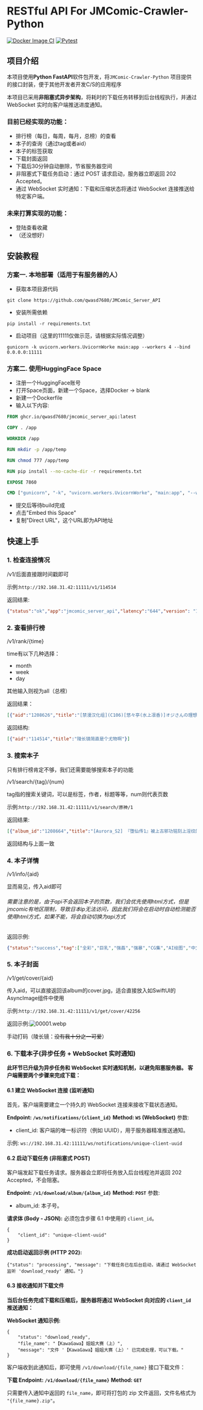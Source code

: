 # RESTful API For JMComic-Crawler-Python

[![Docker Image CI](https://github.com/qwasd7680/JMComic_Server_API/actions/workflows/docker-image.yml/badge.svg)](https://github.com/qwasd7680/JMComic_Server_API/actions/workflows/docker-image.yml)
[![Pytest](https://github.com/qwasd7680/JMComic_Server_API/actions/workflows/python-app.yml/badge.svg)](https://github.com/qwasd7680/JMComic_Server_API/actions/workflows/python-app.yml)

## 项目介绍

本项目使用**Python FastAPI**软件包开发，将`JMComic-Crawler-Python`
项目提供的接口封装，便于其他开发者开发C/S的应用程序

本项目已采用**非阻塞式异步架构**，将耗时的下载任务转移到后台线程执行，并通过 WebSocket 实时向客户端推送进度通知。

### 目前已经实现的功能：
- 排行榜（每日，每周，每月，总榜）的查看
- 本子的查询（通过tag或者aid）
- 本子的标签获取
- 下载封面返回
- 下载后30分钟自动删除，节省服务器空间
- 非阻塞式下载任务启动：通过 POST 请求启动，服务器立即返回 202 Accepted。
- 通过 WebSocket 实时通知：下载和压缩状态将通过 WebSocket 连接推送给特定客户端。

### 未来打算实现的功能：
- 登陆查看收藏
- （还没想好）

## 安装教程

### 方案一. 本地部署（适用于有服务器的人）

* 获取本项目源代码
 ```shell
git clone https://github.com/qwasd7680/JMComic_Server_API
```
* 安装所需依赖
```shell
pip install -r requirements.txt
```
* 启动项目（这里的11111仅做示范，请根据实际情况调整）
```shell
gunicorn -k uvicorn.workers.UvicornWorke main:app --workers 4 --bind 0.0.0.0:11111
```

### 方案二. 使用HuggingFace Space

* 注册一个HuggingFace账号
* 打开Space页面，新建一个Space，选择Docker -> blank
* 新建一个Dockerfile
* 输入以下内容:
```dockerfile
FROM ghcr.io/qwasd7680/jmcomic_server_api:latest

COPY . /app

WORKDIR /app

RUN mkdir -p /app/temp

RUN chmod 777 /app/temp

RUN pip install --no-cache-dir -r requirements.txt

EXPOSE 7860

CMD ["gunicorn", "-k", "uvicorn.workers.UvicornWorke", "main:app", "--workers", "4", "--bind", "0.0.0.0:7860"]
```

* 提交后等待build完成
* 点击"Embed this Space"
* 复制"Direct URL"，这个URL即为API地址

## 快速上手

### 1. 检查连接情况

/v1/后面直接跟时间戳即可

示例:`http://192.168.31.42:11111/v1/114514`

返回结果:
```json
{"status":"ok","app":"jmcomic_server_api","latency":"644","version": "1.0"}
```

### 2. 查看排行榜

/v1/rank/{time}

time有以下几种选择：

- month
- week
- day

其他输入则视为all（总榜）

返回结果：
```json
[{"aid":"1208626","title":"[禁漫汉化组](C106)[悠々亭(水上凛香)]オジさんの理想のカノジョ4(オリジナル)[中国翻译]"},{"aid":"1208625","title":"[禁漫汉化组](C106)[れもんのお店(古川れもん)]黒曜石の老婆のあま～いお酒(原神)[中国翻译]"},{"aid":"1208712","title":"凡人修仙传 元瑶 韩兄哪是不懂怜香惜玉？剧情 [AI Generated]"},{"aid":"1208624","title":"[超勇汉化组x禁漫天堂]WEEKLY快乐天 2025 No.29"},{"aid":"1208690","title":"[Aurora_S2] 冥河圣女と空の律者の败北物语 1-2 [AI Generated]"},{"aid":"1208643","title":"(C106)[青豆腐 (ねろましん)] なんでアタシはこんなヤツに胜てないんだ…! [中国翻译] [DL版]"},{"aid":"1208701","title":"[pii8贴图] [いーむす・アキ] ヌレスジ [DL版] [中国翻译] [pii8贴图]"},{"aid":"1208691","title":"[Aurora_S2] 『堕仙传3』璃月仙人完全降伏编 [AI Generated]"},{"aid":"1208664","title":"[Aurora_S2] 『堕仙传1』被上古邪功铭刻上淫纹的申鹤 [AI Generated]"},{"aid":"1208642","title":"在公寓偷情的人妻 -37岁的美穗- [fengfeng745个人机翻汉化] [石狩庵] 人妻、浮气、团地にて。─37岁美穂─ [中国翻译] [DL版]"},{"aid":"1208447","title":"[Mestoooo] 守岸人 [AI Generated]"},{"aid":"1208688","title":"学长，把你吃掉也可以吧？[どうしょく (あびすぐる)] 先辈、食べてもいいですか? [中国翻译] [无修正] [DL版]"},{"aid":"1208692","title":"[Aurora_S2] 『堕仙传2』堕ちた仙姉妹 [AI Generated]"},{"aid":"1208695","title":"黑色口罩玛丽概念 [白杨汉化组] (C106)[アカガイ (マインスロア)] 黒マスクマリー概念 (ブルーアーカイブ) [中国翻译] [DL版]"},{"aid":"1208702","title":"[on]指挥官よりも素敌なオスに出会ってしまった镇海[Chinese][个人机翻润色][AI Generated]"},{"aid":"1208634","title":"(PF42) [骄傲香蕉] 开走死小鬼的大车 (モンスターハンターワイルズ) [中国语] [无修正]"},{"aid":"1208694","title":"曾是最强勇者，却被夺走了恋人 ～纯洁可爱的女友被改造成淫乱模样～ [どろっぷす! (大人のSEXY绘本)] 元・最强勇者ですが恋人を寝取られました ~清楚で可憐なカノジョが淫乱改造されるまで~ [中国翻译]"},{"aid":"1208637","title":"[肾斗士汉化][Naruho-dou (Naruhodo)] シズネの淫接待"},{"aid":"1208699","title":"Fanbox漫画：产卵种族的社会性处置 (XueHuKING个人AI汉化自嵌) [白鱼京]漫画：产卵种族の社会処理"},{"aid":"1208674","title":"疯狂的妈妈游戏[K记翻译] [ジンガイラボ (めび太)] むっちり母性怪人 -狂气のお母さんごっこ- [中国翻译]"},{"aid":"1208698","title":"在今晚让我们来治愈你亲爱的~  [后勤部汉化] [ActualE Ekusu] The Night is Ours [中国翻译]"},{"aid":"1208665","title":"[Z Knight] 创世母神的即堕败北"},{"aid":"1208628","title":"[街道岚] 狙われた女骑士 催〇おじさんの復讐孕ませ生活 [AI Generated]（机翻）"},{"aid":"1208633","title":"(FF45) [骄傲香蕉] 开走死小鬼的大车2 (モンスターハンターワイルズ) [中国语] [无修正]"},{"aid":"1208650","title":"[ディビ]ご褒美はおしりに[中国翻译]"},{"aid":"1208710","title":"发情期就在今日。(骗你的) [白杨汉化组](C106)[だいおん (だいおん)] 「发情期」って嘘ついた今日。 (ブルーアーカイブ) [中国翻译] [DL版]"},{"aid":"1208629","title":"[AI翻译](C106)[あんみつよもぎ亭 (みちきんぐ)] サキュバス性徒会シコシコ执行部3 [中国翻译] [DL版]"},{"aid":"1208697","title":"淫魔邻居"},{"aid":"1208686","title":"星光下熠熠生辉的夜之记忆  [欶澜汉化组](C106)[ぽんたろ家 (ぽんたろ)] 星に染められた夜の记忆 (ブルーアーカイブ) [中国翻译] [DL版]"},{"aid":"1208696","title":"会长莉音的请求[白杨汉化组] (C106)[ZEN] 会长リオのお愿い (ブルーアーカイブ) [中国翻译] [DL版]"},{"aid":"1208675","title":"[on]铃谷と黒人スター俳优の寝取らせプレイのはずが・・・[Chinese][个人机翻润色][AI Generated]"},{"aid":"1208661","title":"[KillerT] 堕落 59"},{"aid":"1208651","title":"[ゆの汤]粗チン女将军完全マゾ豚调教 〜巨根が正义の国で短小包茎に生まれちゃったプライドの高い女将军を彻底的にわからせて杂鱼チンに相应しいマゾ豚家畜に堕とすまで〜[中国翻译] [DL版]"},{"aid":"1208667","title":"[RebornMe] 这样的理发店怎么想都不对劲 (Arknights) [AI Generated]"},{"aid":"1208648","title":"[圣华快乐书店 (如月蓝)] プリンセス・ヒプノシス ―绝伦领主の催眠で伪りの爱に堕ちる姫骑士物语 [中国翻译] [DL版]"},{"aid":"1208668","title":"[B_Meow个人汉化] (ソウル・シンクロWEST) [og、PK2 (おがた、小仓)] 黒の剑士耻辱计画 (ソードアート・オンライン)"},{"aid":"1208635","title":"TS朗君的性生活8 [きのこのみ (konomi)] TSあきら君の性生活 8 [中国翻译] [无修正] [DL版]"},{"aid":"1208672","title":"[マッド・ヴィーナス (たぶち)] 牛×兎怪人の种马係〜恶の组织に捕まったショタヒーローの贵方はどすけべ女怪人に搾られる〜 [中国翻译]"},{"aid":"1208647","title":"[Nexstat]Bar Hopping"},{"aid":"1208656","title":"[WaterBrother]Honkai:Star Rail-RuanmeiXHerta 崩坏-：星穹铁道-阮梅X黑塔 [Ai Generated]"},{"aid":"1208632","title":"春光秋逝 - 春丽别传 2[Lemonade柠檬汽水]Spring no more - Chun-Li Sidestory 2[Chinese]"},{"aid":"1208663","title":"和长着屁股毛的公司前辈一起去海边玩(C106)[没落贵族 (うぃんたぁ)] ケツ毛生えてる会社の先辈と海に行く话 [中国翻译] [DL版]"},{"aid":"1208631","title":"—关于如何合理地释放性欲—仔细调查乳头为何变硬与饥渴难耐的小穴 [小桃汉化组](C106)[カムリズム (鬼头サケル)] 合理的な性の发散についてあらためちくびカリカリイライラまんこ(ブルーアーカイブ) [中国翻译] [DL版]"},{"aid":"1208641","title":"[Finch] Cyno w/ Scara & Sethos (Japanese, Chinese)"},{"aid":"1208652","title":"和摩根陛下的新婚生活[月美汉化组] (C106)[ナツザメ] モルガン陛下と新婚生活 (Fate/Grand Order) [中国翻译] [DL版]"},{"aid":"1208660","title":"[Acbin's (あくびんす)] カウントオンミー [中国翻译] [DL版]"},{"aid":"1208689","title":"(cqxl自己汉化)[ちょっとB専] お兄ちゃんの家庭教师に一目惚れ！(cqxl自己汉化)（Chinese）"},{"aid":"1208685","title":"(C105) [ぽてとさらだ (ヒめくり)] 住めばミヤコ! Vol.3 [中国翻译]"},{"aid":"1208676","title":"[on]ローンは嫌々ながら寝取らせプレイに付き合ってくれる4[Chinese][个人机翻润色][AI Generated]"},{"aid":"1208684","title":"[Yubi] もしもハンコックがオペオペの实の前任者にエッチなことされたら... (ワンピース) [中国翻译]"},{"aid":"1208659","title":"后辈的乳首责2 [MTL] [プライドビーンズ] 后辈ちゃんのいじわる乳首责め2 [中国翻译] [DL版]"},{"aid":"1208546","title":"誓约[欶澜汉化组](C106)[Horizontal World (またのんき)] 誓ア约 (ブルーアーカイブ) [中国翻译] [DL版]"},{"aid":"1208681","title":"(C106)[ELHEART'S (息吹ポン)] ある日突然○○になった某エリート (机动战士Gundam GQuuuuuuX)"},{"aid":"1208644","title":"[busydege] 奥特战姬露娜（8章合集）"},{"aid":"1208666","title":"（个人汉化）[8ヲラ]作中最强キャラが续编で嚙ませになるやつ"},{"aid":"1208640","title":"雌牛母女 [Bismuth个人汉化] [熊三] ウシ亲子 [中国翻译] [Bismuth个人汉化]"},{"aid":"1208671","title":"[くぎどうふ (かすがい)] 消えないメメント (东方Project) [中国翻译] [DL版]"},{"aid":"1208670","title":"独翼天使的 无解恒弁题  [下江小春汉化组](C106)[ヨリドリミドリ (赫白きいろ)] 片翼のアンチノミー (ブルーアーカイブ) [中国翻译] [DL版]"},{"aid":"1208679","title":"EP5 女儿幼妻长门酱的早晨运动 [AI Generated]"},{"aid":"1208646","title":"[黒杜屋 (黒田クロ)] むちむち肉感Mカップふたなり母娘のびちょ濡れ汗だく家庭内SEX [中国翻译] [DL版]"},{"aid":"1208669","title":"[たた] 今年の一月に出したかったやつ (ブリーチ) [中国翻译]"},{"aid":"1208673","title":"木乃伊战士-生日快乐（K记翻译） [RuinCounty] Mummies Alive!_ Happy Birthday"},{"aid":"1208693","title":"[electric sheep] 女头首 家畜奴隷堕ち 〜报復の肉体改造地狱〜（中国语）（yzdtom个人汉化）"},{"aid":"1208677","title":"[さいだ一明]水に栖む淫念"},{"aid":"1208639","title":"再来点！小乖乖[涩涩人个人机翻润色](C106)[こむぎばたけ (こむぎ)] もっと！おりこうさん [中国翻译] [DL版]"},{"aid":"1208680","title":"[しもやけ堂 (逢魔刻壹)] マミゾウのおつまみ (东方Project) [中国翻译] [DL版]"},{"aid":"1208682","title":"(フリートドック神户) [雨月の雫 (月出里)] ひとり游びなんてシてないもん! (舰队これくしょん -舰これ-) [中国翻译]"},{"aid":"1208662","title":"[AI小松鸟]战术学院等候的爱夜❤️与胡腾老婆共处的私密恋爱教室❤️ [AI Generated]"},{"aid":"1208687","title":"joseph - 筹集旅费 [AI Generated]"},{"aid":"1208654","title":"和露西在家约会的按摩服务[白杨汉化组] (C106)[あとりえひなた (ひなた悠)] ルーシーとおうちデートでマッサージ (ゼンレスゾーンゼロ) [中国翻译] [DL版]"},{"aid":"1208615","title":"别再搞发明了！冒失鬼店长大人！"},{"aid":"1208655","title":"[个人机翻润色] [The Nation of Head Scissors (トッポギ)] Girls Beat! -vsマリ- [中国翻译]"},{"aid":"1208658","title":"[白杨汉化组](C106)[ろきそにん工房 (ろきた)] 门主之蜜情 贰 (ブルーアーカイブ) [中国翻译] [DL版]"},{"aid":"1208683","title":"[ぽてとさらだ (ヒめくり)] ポプニ系女子パニック！Vol. 10 [中国翻译] [DL版]"},{"aid":"1208653","title":"Cute Loli's,Femboys and more... [AI Generated]"},{"aid":"1208678","title":"警察的食谱[马栏山汉化组][NANASHI (ニル)] 巡查へのレシピ [中国翻译] [DL版]"},{"aid":"1208638","title":"老师我来给您按摩吧[欶澜汉化组] (C106)[ぐりいん野はうす (温野りょく)] 先生、マッサージしてあげよっか? (ブルーアーカイブ) [中国翻译] [DL版]"},{"aid":"1208729","title":"[不咕鸟汉化组] [黄金绅士俱乐部 (41)] 母さんはホームヘルパー〜部屋の片付けから性欲処理まで [中国翻译]"},{"aid":"1208733","title":"[KawaGawa] 用快感存储驯服杀手吧！(Arknights) [Chinese] [AI Generated]"},{"aid":"1208645","title":"萝莉与姐姐 [Bismuth个人汉化] [熊三] ロリおね"}]
```
返回结构:
```json
[{"aid":"114514","title":"陵长镜简直是个尤物啊"}]
```

### 3. 搜索本子

只有排行榜肯定不够，我们还需要能够搜索本子的功能

/v1/search/{tag}/{num}

tag指的搜索关键词，可以是标签，作者，标题等等，num则代表页数

示例:`http://192.168.31.42:11111/v1/search/原神/1`

返回结果:
```json
[{"album_id":"1208664","title":"[Aurora_S2] 『堕仙传1』被上古邪功铭刻上淫纹的申鹤 [AI Generated]"},{"album_id":"1208641","title":"[Finch] Cyno w/ Scara & Sethos (Japanese, Chinese)"},{"album_id":"1208625","title":"[禁漫汉化组](C106)[れもんのお店(古川れもん)]黒曜石の老婆のあま～いお酒(原神)[中国翻译]"},{"album_id":"1208409","title":"[Finch] Bennett x Xbalanque (Genshin Impact) [Chinese]"},{"album_id":"1208403","title":"纳西妲掰开小穴给你看"},{"album_id":"1208393","title":"[Aurora_S2] 堕仙传02 堕ちた仙姉妹 [AI Generated]"},{"album_id":"1208257","title":"卡齐娜酱还好吗？ [欶澜汉化组] (C106) [キャビラムール (ジラ壹)] カチーナちゃん大丈夫? (原神) [中国翻译]"},{"album_id":"1207994","title":"[2AM (2)] Pierce (Genshin Impact) 原神阿乔x基尼奇"},{"album_id":"1207951","title":"Catberryw | Zhongli × Yelan — Night Audit of Legends"},{"album_id":"1207923","title":"稻妻烟雾缭绕钱汤夜话 [禁漫汉化组] (C106) [丸杏亭(マルコ)] 稻妻汤けむり钱汤夜话 (原神) [中国翻译]"},{"album_id":"1207922","title":"旅行者ｘ茜特拉莉 作品短篇集 [禁漫汉化组] (C106) [Goomin(ぐみみ)] 旅人×シトラリ作品短编集 (原神) [中国翻译]"},{"album_id":"1207801","title":"公爵与MOB暴徒 [Cal汉化] [nogcha] 공작님 모브물-2 [Chinese] [full color]"},{"album_id":"1207407","title":"原神"},{"album_id":"1207400","title":"[Ururu] 原神-变数 END [中国语]"},{"album_id":"1206579","title":"[トリニティ水着接待部] フィッシュルアビス堕ち (原神)"},{"album_id":"1206578","title":"[トリニティ水着接待部] モンド城陷落～メスブタ改造工场～ (原神)"},{"album_id":"1206237","title":"【kocchi】Fantasmagoria(原神赛诺x提纳里)"},{"album_id":"1206201","title":"[雪ノ岚&异端丶] 愿绳绮梦谭（全）"},{"album_id":"1205997","title":"[四字真言] 芙宁娜[AI Generated]"},{"album_id":"1205959","title":"[saya_触手酱] 【仆人】阿蕾奇诺（中文"},{"album_id":"1205958","title":"[saya_触手酱] 若娜瓦（中文"},{"album_id":"1205954","title":"【Qshika】KazuhaXAether(原神枫原万叶x空)"},{"album_id":"1205943","title":"[Magic_Xiang] 荧&甘雨 (Genshin Impact) [Chinese]"},{"album_id":"1205573","title":"【kocchi】Fantasmagoria(原神赛诺x提纳里)【chinese】"},{"album_id":"1205246","title":"[Andy763] 愚影下的亡灵 附身芭芭拉"},{"album_id":"1204360","title":"纳西妲的拷问二"},{"album_id":"1203940","title":"[黎欧出资汉化][腹イタ产业 (シロパカ)] 稻妻ノ性教育 (原神) [中国翻译] [DL版]"},{"album_id":"1203778","title":"[Arlanmi] 2025-06-30 Eula-152p [AI Generated]"},{"album_id":"1203773","title":"[Arlanmi] 2025-07-28 Navia-155p [AI Generated]"},{"album_id":"1203763","title":"女仆游戏 [男男菊花香汉化] (星に愿いを2025) [5つ星レストラン (しろまる)] メイドユウギ (原神) [中国翻译]"},{"album_id":"1203726","title":"[Qshika] 托马X小鹿"},{"album_id":"1203535","title":"【バッキンガム(森モリィ）《 Cake Bite》莱欧斯利x那维莱特 狱审 (原神)"},{"album_id":"1203518","title":"[RetroCyber 个人汉化] [Vel] 原神TSF：冒牌货"},{"album_id":"1203265","title":"女仆游戏(原神)(星に愿いを2025)【男男菊花香汉化】 [5つ星レストラン (しろまる)] メイドユウギ (原神)"},{"album_id":"1202772","title":"[386歪汉化] [Paya8] ヴァレサマンガ (原神) [中国翻译]"},{"album_id":"1202538","title":"原神-申鹤与路过黑人的故事[AI Generated]"},{"album_id":"1202116","title":"[Horori] Teyvat Gravure #09 (原神) [中国翻译] [无修正]"},{"album_id":"1202427","title":"恶龙刨削 (E long pao xue) cosplay Furina – Genshin Impact"},{"album_id":"1202419","title":"[AhandsomeA]丝柯克Skirk"},{"album_id":"1202314","title":"[Rogan个人翻译][Horori] Teyvat Gravure #10 (原神)"},{"album_id":"1202123","title":"PoppaChan cosplay Greater Lord Rukkhadevata – Genshin Impact"},{"album_id":"1202124","title":"李佳 cosplay Raiden Shogun – Genshin Impact"},{"album_id":"1202211","title":"[可以瑟瑟] 重生之散兵竟是我自己（无修版）"},{"album_id":"1201619","title":"[RetroCyber & 未命名ver.α 合作汉化] [Vel] 进入深渊 (Genshin Impact)"},{"album_id":"1201265","title":"【 绫华 & 空 】 一直在一起好吗？"},{"album_id":"1201124","title":"[Shaggy SUSU] スカーク (原神) [日本语、中国语]"},{"album_id":"1200760","title":"[无名老图] ロノヴァＶＳ种付けおじさん"},{"album_id":"1200759","title":"[无名老图] フォンテーヌドスケベ映影ランド"},{"album_id":"1200758","title":"[无名老图] アビスのメスブタ雷电将军败北公开凌辱"},{"album_id":"1200756","title":"[无名老图] スカークさんはおじさん専用肉オナホ"},{"album_id":"1200755","title":"[无名老图]  催眠游郭の国スメール"},{"album_id":"1200754","title":"[无名老图] チ●ポに败北宣言しちゃうスカークさん"},{"album_id":"1200539","title":"[焚心绚华绘赞助] [毒猫ノイル] 胡桃に恶いことをする话 【后编】[无修正]"},{"album_id":"1200540","title":"[焚心绚华绘赞助] [毒猫ノイル] 胡桃に恶いことをする话【前编】 (原神) [无修正]"},{"album_id":"1200265","title":"[菜さん]原神剧情顺序全集整理"},{"album_id":"1200238","title":"[Gorani] Raiden's Horse Mating Show (原神) [中国翻译] [机翻]"},{"album_id":"1200055","title":"Bangni邦尼 cosplay Yae Miko – Genshin Impact"},{"album_id":"1200165","title":"【小柴胡】茜特菈莉放置"},{"album_id":"1199896","title":"[Hotaru] Futanari Hotaru no Bouken 111 Xilonen"},{"album_id":"1199487","title":"慕慕Momo cosplay Mirror Maiden – Genshin Impact"},{"album_id":"1199485","title":"阿薰kaOri (axunkaOri) cosplay Mavuika – Genshin Impact"},{"album_id":"1199141","title":"Okita Rinka (沖田凛花Rinka) cosplay Yelan – Genshin Impact"},{"album_id":"1198962","title":"[颠佬旅者汉化组] [Poyeop] 胡桃 2 "},{"album_id":"1198581","title":"[柯莱个人翻译][ROD.WEL]Raiden (GenshinImpact)"},{"album_id":"1198106","title":"【Milk猫】空X提米：不好意思把你弄「溼」了"},{"album_id":"1198067","title":"[オルガムスラップ (いちのみるく)] 地脉异常で动物化&发情して本能のままスケベしまくる话 [中国翻译] [DL版]"},{"album_id":"1197207","title":"Asagi Kawaii cosplay Mualani – Genshin Impact"},{"album_id":"1197209","title":"ZinieQ cosplay Xilonen – Genshin Impact"},{"album_id":"1196932","title":"[megumignsn] Love of Haravatat requires no words｜知论派的爱意无需言语"},{"album_id":"1196776","title":"第一章 - 神里家的复兴（1"},{"album_id":"1196584","title":"[Kerberus] 福利姬6"},{"album_id":"1196583","title":"[Kerberus] 福利姬5"},{"album_id":"1196428","title":"Kyokoyaki cosplay Ayaka Kamisato – Genshin Impact"},{"album_id":"1196409","title":"[RoyBoy] 与丝丝酱的同居日常 (原神)"},{"album_id":"1195896","title":"[remora] シトラリとイチャイチャ (原神) [中国翻译]"},{"album_id":"1195748","title":"[シロパカ] 流泉の众には笔おろしの文化があるらしい (原神) [中国翻译]"},{"album_id":"1195747","title":"[シロパカ] シトラリがお持ち归りされて、ナウいセックスを体验する话(´・∀・｀) (原神) [中国翻译]"},{"album_id":"1195344","title":"[PShiro]夜阑"},{"album_id":"1195341","title":"[Fuzume] Klee Muchi Situ (Genshin Impact)-1280x。"},{"album_id":"1195299","title":"【pcrow】Childe x Aether Lost kingdom seggs｜公子x空 失落王国的情欲"}]
```

返回结构与上面一致

### 4. 本子详情

/v1/info/{aid}

显而易见，传入aid即可

###### 需要注意的是，由于api不会返回本子的页数，我们会优先使用html方式，但是jmcomic有地区限制，导致日本ip无法访问，因此我们将会在启动时自动检测能否使用html方式，如果不能，将会自动切换为api方式

返回示例:
```json
{"status":"success","tag":["全彩","巨乳","强姦","强暴","CG集","AI绘图","中文"],"view_count":"102497","like_count":"42","page_count":"20","method": "html"}
```

### 5. 本子封面

/v1/get/cover/{aid}

传入aid，可以直接返回该album的cover.jpg，适合直接放入如SwiftUI的AsyncImage组件中使用

示例:`http://192.168.31.42:11111/v1/get/cover/42256`

返回示例:![00001.webp](./0001.png)

手动打码（陵长镜：~~没有我十分之一可爱~~）

### 6. 下载本子(异步任务 + WebSocket 实时通知)

**此环节已升级为异步任务和 WebSocket 实时通知机制，以避免阻塞服务器。 客户端需要两个步骤来完成下载：**

#### 6.1 建立 WebSocket 连接 (监听通知)

首先，客户端需要建立一个持久的 WebSocket 连接来接收下载状态通知。

**Endpoint: `/ws/notifications/{client_id}`**
**Method: `WS` (WebSocket)**
参数:

- client_id: 客户端的唯一标识符（例如 UUID），用于服务器精准推送通知。

示例: `ws://192.168.31.42:11111/ws/notifications/unique-client-uuid`

#### 6.2 启动下载任务 (非阻塞式 POST)

客户端发起下载任务请求。服务器会立即将任务放入后台线程池并返回 202 Accepted，不会阻塞。

**Endpoint: `/v1/download/album/{album_id}`**
**Method: `POST`**
参数:

- album_id: 本子号。

**请求体 (Body - JSON):** 必须包含步骤 6.1 中使用的 `client_id`。
```
{
    "client_id": "unique-client-uuid"
}
```
**成功启动返回示例 (HTTP 202):**

`{"status": "processing", "message": "下载任务已在后台启动，请通过 WebSocket 监听 'download_ready' 通知。"}`

#### 6.3 接收通知并下载文件

**当后台任务完成下载和压缩后，服务器将通过 WebSocket 向对应的 `client_id` 推送通知：**

**WebSocket 通知示例:**
```
{
    "status": "download_ready",
    "file_name": "【KawaGawa】姐姐大赛（上）",
    "message": "文件 '【KawaGawa】姐姐大赛（上）' 已完成处理，可以下载。"
}
```
客户端收到此通知后，即可使用 `/v1/download/{file_name}` 接口下载文件：

**下载 Endpoint: `/v1/download/{file_name}`**
**Method: `GET`**

只需要传入通知中返回的 `file_name`，即可将打包的 zip 文件返回，文件名格式为 `"{file_name}.zip"`。
